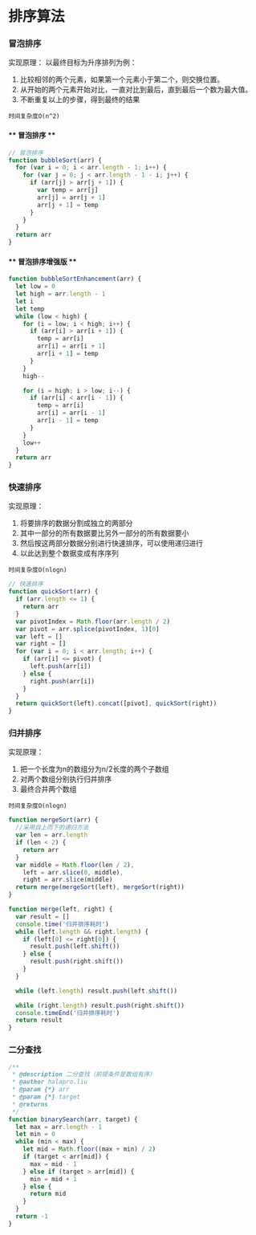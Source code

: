 # 排序算法

### 冒泡排序

实现原理：
以最终目标为升序排列为例：
1. 比较相邻的两个元素，如果第一个元素小于第二个，则交换位置。
2. 从开始的两个元素开始对比，一直对比到最后，直到最后一个数为最大值。
3. 不断重复以上的步骤，得到最终的结果

```时间复杂度O(n^2)```

<!-- tabs: start -->
#### ** 冒泡排序 **
```js
// 冒泡排序
function bubbleSort(arr) {
  for (var i = 0; i < arr.length - 1; i++) {
    for (var j = 0; j < arr.length - 1 - i; j++) {
      if (arr[j] > arr[j + 1]) {
        var temp = arr[j]
        arr[j] = arr[j + 1]
        arr[j + 1] = temp
      }
    }
  }
  return arr
}
```
#### ** 冒泡排序增强版 **
```js
function bubbleSortEnhancement(arr) {
  let low = 0
  let high = arr.length - 1
  let i
  let temp
  while (low < high) {
    for (i = low; i < high; i++) {
      if (arr[i] > arr[i + 1]) {
        temp = arr[i]
        arr[i] = arr[i + 1]
        arr[i + 1] = temp
      }
    }
    high--

    for (i = high; i > low; i--) {
      if (arr[i] < arr[i - 1]) {
        temp = arr[i]
        arr[i] = arr[i - 1]
        arr[i - 1] = temp
      }
    }
    low++
  }
  return arr
}
```
<!-- tabs: end -->

### 快速排序

实现原理：

1. 将要排序的数据分割成独立的两部分
2. 其中一部分的所有数据要比另外一部分的所有数据要小
3. 然后按这两部分数据分别进行快速排序，可以使用递归进行
4. 以此达到整个数据变成有序序列

```时间复杂度O(nlogn)```

```js
// 快速排序
function quickSort(arr) {
  if (arr.length <= 1) {
    return arr
  }
  var pivotIndex = Math.floor(arr.length / 2)
  var pivot = arr.splice(pivotIndex, 1)[0]
  var left = []
  var right = []
  for (var i = 0; i < arr.length; i++) {
    if (arr[i] <= pivot) {
      left.push(arr[i])
    } else {
      right.push(arr[i])
    }
  }
  return quickSort(left).concat([pivot], quickSort(right))
}
```

### 归并排序

实现原理：
1. 把一个长度为n的数组分为n/2长度的两个子数组
2. 对两个数组分别执行归并排序
3. 最终合并两个数组

```时间复杂度O(nlogn)```

```js
function mergeSort(arr) {
  //采用自上而下的递归方法
  var len = arr.length
  if (len < 2) {
    return arr
  }
  var middle = Math.floor(len / 2),
    left = arr.slice(0, middle),
    right = arr.slice(middle)
  return merge(mergeSort(left), mergeSort(right))
}

function merge(left, right) {
  var result = []
  console.time('归并排序耗时')
  while (left.length && right.length) {
    if (left[0] <= right[0]) {
      result.push(left.shift())
    } else {
      result.push(right.shift())
    }
  }

  while (left.length) result.push(left.shift())

  while (right.length) result.push(right.shift())
  console.timeEnd('归并排序耗时')
  return result
}
```

### 二分查找

```js
/**
 * @description 二分查找（前提条件是数组有序）
 * @author halapro.liu
 * @param {*} arr
 * @param {*} target
 * @returns
 */
function binarySearch(arr, target) {
  let max = arr.length - 1
  let min = 0
  while (min < max) {
    let mid = Math.floor((max + min) / 2)
    if (target < arr[mid]) {
      max = mid - 1
    } else if (target > arr[mid]) {
      min = mid + 1
    } else {
      return mid
    }
  }
  return -1
}
```
